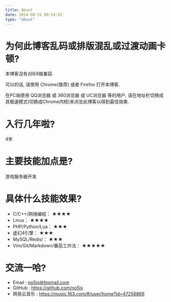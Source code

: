 ```yaml
---
title: About
date: 2014-08-31 09:54:52
type: "about"
---
```


# 为何此博客乱码或排版混乱或过渡动画卡顿?

本博客没有对IE6做兼容.

可以的话, 请使用 Chrome(推荐) 或者 Firefox 打开本博客.

在PC端使用 QQ浏览器 或 360浏览器 或 UC浏览器 等的用户, 请在地址栏切换成其极速模式(切换成Chrome内核)来浏览此博客以得到最佳效果.



# 入行几年啦?

4年

# 主要技能加点是?

游戏服务器开发


# 具体什么技能效果? 

 - C/C++/网络编程：                ★★★★ 
 - Linux：                        ★★★★   
 - PHP/Python/Lua：               ★★★ 
 - 虚幻4引擎：                     ★★★   
 - MySQL/Redis/：                 ★★★   
 - Vim/Git/Markdown/番茄工作法：   ★★★★★ 


# 交流一哈?

- Email : no5ix@foxmail.com
- GitHub : https://github.com/no5ix
- 网易云音乐 : https://music.163.com/#/user/home?id=47256866

<!-- # 也想做一个这样的博客?

这是我的[博客源码](https://github.com/no5ix/no5ix.github.io/tree/source) , 
有不清楚的可以登录评论留言哈

我的[**GitHub**](https://github.com/no5ix/)中还有些其他的游戏项目, 
欢迎Fork+Star -->
